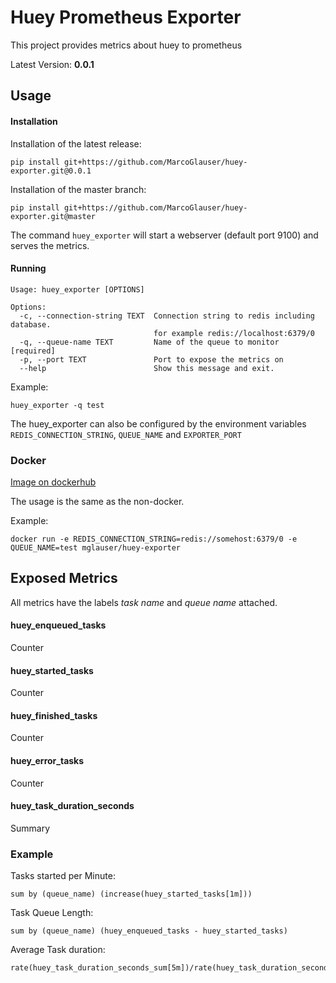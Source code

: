 # Huey Prometheus Exporter
This project provides metrics about huey to prometheus

Latest Version: **0.0.1**

## Usage

#### Installation
Installation of the latest release:
```
pip install git+https://github.com/MarcoGlauser/huey-exporter.git@0.0.1
```
Installation of the master branch:
```
pip install git+https://github.com/MarcoGlauser/huey-exporter.git@master
```

The command `huey_exporter` will start a webserver (default port 9100) and serves the metrics.

#### Running
```
Usage: huey_exporter [OPTIONS]

Options:
  -c, --connection-string TEXT  Connection string to redis including database.
                                for example redis://localhost:6379/0
  -q, --queue-name TEXT         Name of the queue to monitor  [required]
  -p, --port TEXT               Port to expose the metrics on
  --help                        Show this message and exit.

```

Example:
```
huey_exporter -q test
```
The huey_exporter can also be configured by the environment variables `REDIS_CONNECTION_STRING`, `QUEUE_NAME` and `EXPORTER_PORT`
### Docker
[Image on dockerhub](https://hub.docker.com/r/mglauser/huey-exporter/)

The usage is the same as the non-docker.

Example:
```
docker run -e REDIS_CONNECTION_STRING=redis://somehost:6379/0 -e QUEUE_NAME=test mglauser/huey-exporter
```

## Exposed Metrics
All metrics have the labels *task name* and *queue name* attached.
#### huey_enqueued_tasks
Counter
#### huey_started_tasks
Counter

#### huey_finished_tasks
Counter

#### huey_error_tasks
Counter

#### huey_task_duration_seconds
Summary

### Example
Tasks started per Minute:
```
sum by (queue_name) (increase(huey_started_tasks[1m]))
```

Task Queue Length:
```
sum by (queue_name) (huey_enqueued_tasks - huey_started_tasks)
```

Average Task duration:
```
rate(huey_task_duration_seconds_sum[5m])/rate(huey_task_duration_seconds_count[5m])
```
